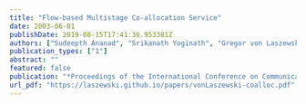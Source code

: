 ```yaml
---
title: "Flow-based Multistage Co-allocation Service"
date: 2003-06-01
publishDate: 2019-08-15T17:41:36.953381Z
authors: ["Sudeepth Ananad", "Srikanath Yoginath", "Gregor von Laszewski", "Beulah Alunkal"]
publication_types: ["1"]
abstract: ""
featured: false
publication: "*Proceedings of the International Conference on Communications in Computing*"
url_pdf: "https://laszewski.github.io/papers/vonLaszewski-coalloc.pdf"
---
```


